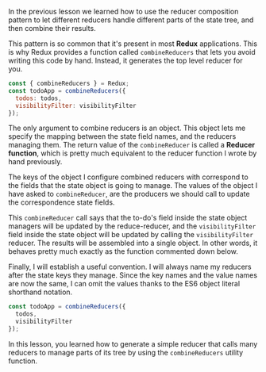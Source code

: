 In the previous lesson we learned how to use the reducer composition pattern to let different reducers handle different parts of the state tree, and then combine their results.

This pattern is so common that it's present in most **Redux** applications. This is why Redux provides a function called `combineReducers` that lets you avoid writing this code by hand. Instead, it generates the top level reducer for you.

``` javascript
const { combineReducers } = Redux;
const todoApp = combineReducers({
  todos: todos,
  visibilityFilter: visibilityFilter
});
```

The only argument to combine reducers is an object. This object lets me specify the mapping between the state field names, and the reducers managing them. The return value of the `combineReducer` is called a **Reducer function**, which is pretty much equivalent to the reducer function I wrote by hand previously.

The keys of the object I configure combined reducers with correspond to the fields that the state object is going to manage. The values of the object I have asked to `combineReducer`, are the producers we should call to update the correspondence state fields.

This `combineReducer` call says that the to-do's field inside the state object managers will be updated by the reduce-reducer, and the `visibilityFilter` field inside the state object will be updated by calling the `visibilityFilter` reducer. The results will be assembled into a single object. In other words, it behaves pretty much exactly as the function commented down below.

Finally, I will establish a useful convention. I will always name my reducers after the state keys they manage. Since the key names and the value names are now the same, I can omit the values thanks to the ES6 object literal shorthand notation.

``` javascript
const todoApp = combineReducers({
  todos,
  visibilityFilter
});
```

In this lesson, you learned how to generate a simple reducer that calls many reducers to manage parts of its tree by using the `combineReducers` utility function.

